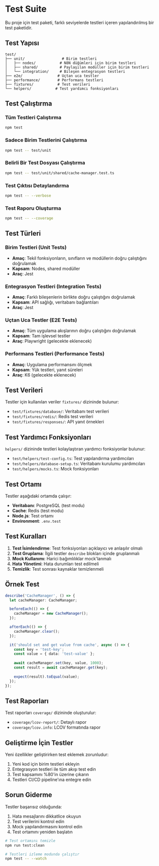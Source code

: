 # Test Suite

Bu proje için test paketi, farklı seviyelerde testleri içeren yapılandırılmış bir test paketidir.

## Test Yapısı

```
test/
├── unit/                 # Birim testleri
│   ├── nodes/           # N8N düğümleri için birim testleri
│   ├── shared/          # Paylaşılan modüller için birim testleri
│   └── integration/     # Bileşen entegrasyon testleri
├── e2e/                # Uçtan uca testler
├── performance/        # Performans testleri
├── fixtures/           # Test verileri
└── helpers/           # Test yardımcı fonksiyonları
```

## Test Çalıştırma

### Tüm Testleri Çalıştırma

```bash
npm test
```

### Sadece Birim Testlerini Çalıştırma

```bash
npm test -- test/unit
```

### Belirli Bir Test Dosyası Çalıştırma

```bash
npm test -- test/unit/shared/cache-manager.test.ts
```

### Test Çıktısı Detaylandırma

```bash
npm test -- --verbose
```

### Test Raporu Oluşturma

```bash
npm test -- --coverage
```

## Test Türleri

### Birim Testleri (Unit Tests)

- **Amaç**: Tekil fonksiyonların, sınıfların ve modüllerin doğru çalıştığını doğrulamak
- **Kapsam**: Nodes, shared modüller
- **Araç**: Jest

### Entegrasyon Testleri (Integration Tests)

- **Amaç**: Farklı bileşenlerin birlikte doğru çalıştığını doğrulamak
- **Kapsam**: API sağlığı, veritabanı bağlantıları
- **Araç**: Jest

### Uçtan Uca Testler (E2E Tests)

- **Amaç**: Tüm uygulama akışlarının doğru çalıştığını doğrulamak
- **Kapsam**: Tam işlevsel testler
- **Araç**: Playwright (gelecekte eklenecek)

### Performans Testleri (Performance Tests)

- **Amaç**: Uygulama performansını ölçmek
- **Kapsam**: Yük testleri, yanıt süreleri
- **Araç**: K6 (gelecekte eklenecek)

## Test Verileri

Testler için kullanılan veriler `fixtures/` dizininde bulunur:

- `test/fixtures/database/`: Veritabanı test verileri
- `test/fixtures/redis/`: Redis test verileri
- `test/fixtures/responses/`: API yanıt örnekleri

## Test Yardımcı Fonksiyonları

`helpers/` dizininde testleri kolaylaştıran yardımcı fonksiyonlar bulunur:

- `test/helpers/test-config.ts`: Test yapılandırma yardımcıları
- `test/helpers/database-setup.ts`: Veritabanı kurulumu yardımcıları
- `test/helpers/mocks.ts`: Mock fonksiyonları

## Test Ortamı

Testler aşağıdaki ortamda çalışır:

- **Veritabanı**: PostgreSQL (test modu)
- **Cache**: Redis (test modu)
- **Node.js**: Test ortamı
- **Environment**: `.env.test`

## Test Kuralları

1. **Test İsimlendirme**: Test fonksiyonları açıklayıcı ve anlaşılır olmalı
2. **Test Gruplama**: İlgili testler `describe` blokları içinde gruplanmalı
3. **Mock Kullanımı**: Harici bağımlılıklar mock'lanmalı
4. **Hata Yönetimi**: Hata durumları test edilmeli
5. **Temizlik**: Test sonrası kaynaklar temizlenmeli

## Örnek Test

```typescript
describe('CacheManager', () => {
  let cacheManager: CacheManager;

  beforeEach(() => {
    cacheManager = new CacheManager();
  });

  afterEach(() => {
    cacheManager.clear();
  });

  it('should set and get value from cache', async () => {
    const key = 'test-key';
    const value = { data: 'test-value' };
    
    await cacheManager.set(key, value, 1000);
    const result = await cacheManager.get(key);
    
    expect(result).toEqual(value);
  });
});
```

## Test Raporları

Test raporları `coverage/` dizininde oluşturulur:

- `coverage/lcov-report/`: Detaylı rapor
- `coverage/lcov.info`: LCOV formatında rapor

## Geliştirme İçin Testler

Yeni özellikler geliştirirken test eklemek zorunludur:

1. Yeni kod için birim testleri ekleyin
2. Entegrasyon testleri ile tüm akışı test edin
3. Test kapsamını %80'in üzerine çıkarın
4. Testleri CI/CD pipeline'ına entegre edin

## Sorun Giderme

Testler başarısız olduğunda:

1. Hata mesajlarını dikkatlice okuyun
2. Test verilerini kontrol edin
3. Mock yapılandırmasını kontrol edin
4. Test ortamını yeniden başlatın

```bash
# Test ortamını temizle
npm run test:clean

# Testleri izleme modunda çalıştır
npm test -- --watch